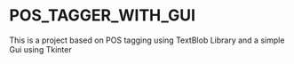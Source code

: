 # POS_TAGGER_WITH_GUI
This is a project based on POS tagging using TextBlob Library and a simple Gui using Tkinter
